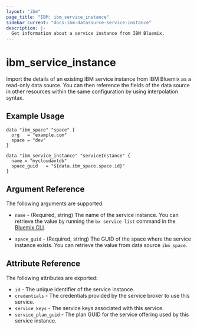 ```yaml
---
layout: "ibm"
page_title: "IBM: ibm_service_instance"
sidebar_current: "docs-ibm-datasource-service-instance"
description: |-
  Get information about a service instance from IBM Bluemix.
---
```


# ibm\_service_instance

Import the details of an existing IBM service instance from IBM Bluemix as a read-only data source. You can then reference the fields of the data source in other resources within the same configuration by using interpolation syntax.

## Example Usage

```hcl
data "ibm_space" "space" {
  org   = "example.com"
  space = "dev"
}

data "ibm_service_instance" "serviceInstance" {
  name = "mycloudantdb"
  space_guid   = "${data.ibm_space.space.id}"
}
```

## Argument Reference

The following arguments are supported:

* `name` - (Required, string) The name of the service instance. You can retrieve the value by running the `bx service list` command in the [Bluemix CLI](https://console.bluemix.net/docs/cli/reference/bluemix_cli/get_started.html#getting-started).

* `space_guid` - (Required, string) The GUID of the space where the service instance exists. You can retrieve the value from data source `ibm_space`.

## Attribute Reference

The following attributes are exported:

* `id` - The unique identifier of the service instance.
* `credentials` - The credentials provided by the service broker to use this service.
* `service_keys` - The service keys associated with this service.
* `service_plan_guid` - The plan GUID for the service offering used by this service instance.
